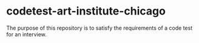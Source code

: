 # codetest-art-institute-chicago
The purpose of this repository is to satisfy the requirements of a code test for an interview.
